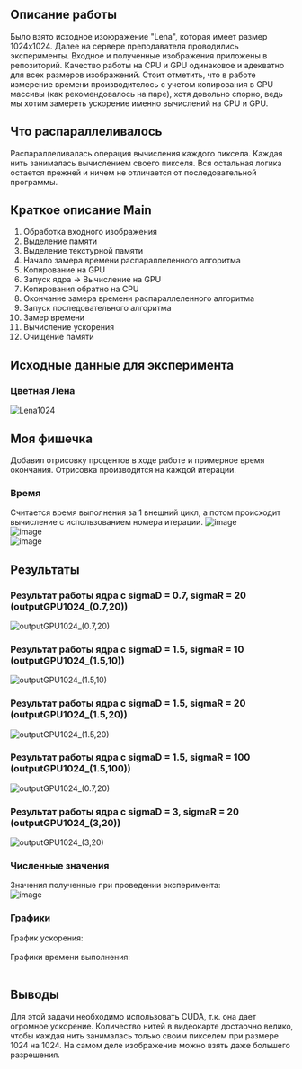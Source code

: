 ## Описание работы
Было взято исходное изоюражение "Lena", которая имеет размер 1024х1024. 
Далее на сервере преподавателя проводились эксперименты.
Входное и полученные изображения приложены в репозиторий. Качество работы на CPU и GPU одинаковое и адекватно для всех размеров изображений.
Стоит отметить, что в работе измерение времени производителось с учетом копирования в GPU массивы (как рекомендовалось на паре), хотя довольно спорно, ведь мы хотим замереть ускорение именно вычислений на CPU и GPU.
## Что распараллеливалось
Распараллеливалась операция вычисления каждого пиксела. Каждая нить занималась вычислением своего пикселя. Вся остальная логика остается прежней и ничем не отличается от последовательной программы.
## Краткое описание Main
1. Обработка входного изображения
2. Выделение памяти
3. Выделение текстурной памяти
4. Начало замера времени распараллеленного алгоритма
5. Копирование на GPU
6. Запуск ядра -> Вычисление на GPU
7. Копирования обратно на CPU
8. Окончание замера времени распараллеленного алгоритма
9. Запуск последовательного алгоритма
10. Замер времени
11. Вычисление ускорения
12. Очищение памяти
## Исходные данные для эксперимента
### Цветная Лена
![Lena1024](https://user-images.githubusercontent.com/60855603/202436462-3a5de29a-b4b9-4263-b047-f7bf7ce6bdf5.jpg) </br>
## Моя фишечка
Добавил отрисовку процентов в ходе работе и примерное время окончания. Отрисовка производится на каждой итерации. 
### Время
Считается время выполнения за 1 внешний цикл, а потом происходит вычисление с использованием номера итерации.
![image](https://user-images.githubusercontent.com/60855603/202438578-15aab62c-95c5-4395-950a-947c42b771fd.png) </br>
![image](https://user-images.githubusercontent.com/60855603/202438645-076b4814-d201-4cc8-bcec-e369860f393f.png) </br>
![image](https://user-images.githubusercontent.com/60855603/202438912-5c3528c6-6679-4ffa-b3cb-4badbc6844da.png) </br>
## Результаты
### Результат работы ядра с sigmaD = 0.7, sigmaR = 20 (outputGPU1024_(0.7,20))
![outputGPU1024_(0.7,20)]()
### Результат работы ядра с sigmaD = 1.5, sigmaR = 10 (outputGPU1024_(1.5,10))
![outputGPU1024_(1.5,10)]()
### Результат работы ядра с sigmaD = 1.5, sigmaR = 20 (outputGPU1024_(1.5,20))
![outputGPU1024_(1.5,20)]()
### Результат работы ядра с sigmaD = 1.5, sigmaR = 100 (outputGPU1024_(1.5,100))
![outputGPU1024_(0.7,20)]()
### Результат работы ядра с sigmaD = 3, sigmaR = 20 (outputGPU1024_(3,20))
![outputGPU1024_(3,20)]()
### Численные значения
Значения полученные при проведении эксперимента: </br> 
![image]() </br>
### Графики
График ускорения:</br>
</br>
Графики времени выполнения: </br>
</br>
## Выводы
Для этой задачи необходимо использовать CUDA, т.к. она дает огромное ускорение. Количество нитей в видеокарте достаочно велико, чтобы каждая нить занималась только своим пикселем при размере 1024 на 1024. На самом деле изображение можно взять даже большего разрешения.
